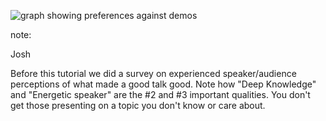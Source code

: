 ![graph showing preferences against demos](images/good_practices_bigger.jpg)


note:

Josh

Before this tutorial we did a survey on experienced 
speaker/audience perceptions of what made a good talk good.
Note how "Deep Knowledge" and "Energetic speaker" are the #2 and #3 
important qualities. You don't get those presenting on a topic
you don't know or care about.
